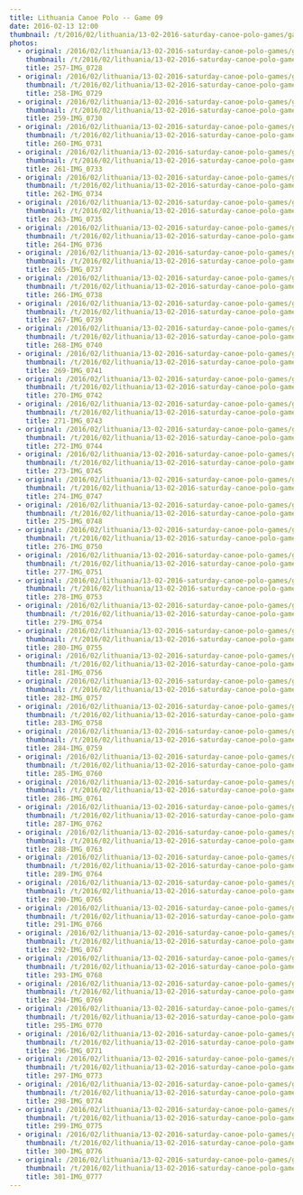 ```yaml
---
title: Lithuania Canoe Polo -- Game 09
date: 2016-02-13 12:00
thumbnail: /t/2016/02/lithuania/13-02-2016-saturday-canoe-polo-games/game-09/257-img_0728.jpg
photos:
  - original: /2016/02/lithuania/13-02-2016-saturday-canoe-polo-games/game-09/257-img_0728.jpg
    thumbnail: /t/2016/02/lithuania/13-02-2016-saturday-canoe-polo-games/game-09/257-img_0728.jpg
    title: 257-IMG_0728
  - original: /2016/02/lithuania/13-02-2016-saturday-canoe-polo-games/game-09/258-img_0729.jpg
    thumbnail: /t/2016/02/lithuania/13-02-2016-saturday-canoe-polo-games/game-09/258-img_0729.jpg
    title: 258-IMG_0729
  - original: /2016/02/lithuania/13-02-2016-saturday-canoe-polo-games/game-09/259-img_0730.jpg
    thumbnail: /t/2016/02/lithuania/13-02-2016-saturday-canoe-polo-games/game-09/259-img_0730.jpg
    title: 259-IMG_0730
  - original: /2016/02/lithuania/13-02-2016-saturday-canoe-polo-games/game-09/260-img_0731.jpg
    thumbnail: /t/2016/02/lithuania/13-02-2016-saturday-canoe-polo-games/game-09/260-img_0731.jpg
    title: 260-IMG_0731
  - original: /2016/02/lithuania/13-02-2016-saturday-canoe-polo-games/game-09/261-img_0733.jpg
    thumbnail: /t/2016/02/lithuania/13-02-2016-saturday-canoe-polo-games/game-09/261-img_0733.jpg
    title: 261-IMG_0733
  - original: /2016/02/lithuania/13-02-2016-saturday-canoe-polo-games/game-09/262-img_0734.jpg
    thumbnail: /t/2016/02/lithuania/13-02-2016-saturday-canoe-polo-games/game-09/262-img_0734.jpg
    title: 262-IMG_0734
  - original: /2016/02/lithuania/13-02-2016-saturday-canoe-polo-games/game-09/263-img_0735.jpg
    thumbnail: /t/2016/02/lithuania/13-02-2016-saturday-canoe-polo-games/game-09/263-img_0735.jpg
    title: 263-IMG_0735
  - original: /2016/02/lithuania/13-02-2016-saturday-canoe-polo-games/game-09/264-img_0736.jpg
    thumbnail: /t/2016/02/lithuania/13-02-2016-saturday-canoe-polo-games/game-09/264-img_0736.jpg
    title: 264-IMG_0736
  - original: /2016/02/lithuania/13-02-2016-saturday-canoe-polo-games/game-09/265-img_0737.jpg
    thumbnail: /t/2016/02/lithuania/13-02-2016-saturday-canoe-polo-games/game-09/265-img_0737.jpg
    title: 265-IMG_0737
  - original: /2016/02/lithuania/13-02-2016-saturday-canoe-polo-games/game-09/266-img_0738.jpg
    thumbnail: /t/2016/02/lithuania/13-02-2016-saturday-canoe-polo-games/game-09/266-img_0738.jpg
    title: 266-IMG_0738
  - original: /2016/02/lithuania/13-02-2016-saturday-canoe-polo-games/game-09/267-img_0739.jpg
    thumbnail: /t/2016/02/lithuania/13-02-2016-saturday-canoe-polo-games/game-09/267-img_0739.jpg
    title: 267-IMG_0739
  - original: /2016/02/lithuania/13-02-2016-saturday-canoe-polo-games/game-09/268-img_0740.jpg
    thumbnail: /t/2016/02/lithuania/13-02-2016-saturday-canoe-polo-games/game-09/268-img_0740.jpg
    title: 268-IMG_0740
  - original: /2016/02/lithuania/13-02-2016-saturday-canoe-polo-games/game-09/269-img_0741.jpg
    thumbnail: /t/2016/02/lithuania/13-02-2016-saturday-canoe-polo-games/game-09/269-img_0741.jpg
    title: 269-IMG_0741
  - original: /2016/02/lithuania/13-02-2016-saturday-canoe-polo-games/game-09/270-img_0742.jpg
    thumbnail: /t/2016/02/lithuania/13-02-2016-saturday-canoe-polo-games/game-09/270-img_0742.jpg
    title: 270-IMG_0742
  - original: /2016/02/lithuania/13-02-2016-saturday-canoe-polo-games/game-09/271-img_0743.jpg
    thumbnail: /t/2016/02/lithuania/13-02-2016-saturday-canoe-polo-games/game-09/271-img_0743.jpg
    title: 271-IMG_0743
  - original: /2016/02/lithuania/13-02-2016-saturday-canoe-polo-games/game-09/272-img_0744.jpg
    thumbnail: /t/2016/02/lithuania/13-02-2016-saturday-canoe-polo-games/game-09/272-img_0744.jpg
    title: 272-IMG_0744
  - original: /2016/02/lithuania/13-02-2016-saturday-canoe-polo-games/game-09/273-img_0745.jpg
    thumbnail: /t/2016/02/lithuania/13-02-2016-saturday-canoe-polo-games/game-09/273-img_0745.jpg
    title: 273-IMG_0745
  - original: /2016/02/lithuania/13-02-2016-saturday-canoe-polo-games/game-09/274-img_0747.jpg
    thumbnail: /t/2016/02/lithuania/13-02-2016-saturday-canoe-polo-games/game-09/274-img_0747.jpg
    title: 274-IMG_0747
  - original: /2016/02/lithuania/13-02-2016-saturday-canoe-polo-games/game-09/275-img_0748.jpg
    thumbnail: /t/2016/02/lithuania/13-02-2016-saturday-canoe-polo-games/game-09/275-img_0748.jpg
    title: 275-IMG_0748
  - original: /2016/02/lithuania/13-02-2016-saturday-canoe-polo-games/game-09/276-img_0750.jpg
    thumbnail: /t/2016/02/lithuania/13-02-2016-saturday-canoe-polo-games/game-09/276-img_0750.jpg
    title: 276-IMG_0750
  - original: /2016/02/lithuania/13-02-2016-saturday-canoe-polo-games/game-09/277-img_0751.jpg
    thumbnail: /t/2016/02/lithuania/13-02-2016-saturday-canoe-polo-games/game-09/277-img_0751.jpg
    title: 277-IMG_0751
  - original: /2016/02/lithuania/13-02-2016-saturday-canoe-polo-games/game-09/278-img_0753.jpg
    thumbnail: /t/2016/02/lithuania/13-02-2016-saturday-canoe-polo-games/game-09/278-img_0753.jpg
    title: 278-IMG_0753
  - original: /2016/02/lithuania/13-02-2016-saturday-canoe-polo-games/game-09/279-img_0754.jpg
    thumbnail: /t/2016/02/lithuania/13-02-2016-saturday-canoe-polo-games/game-09/279-img_0754.jpg
    title: 279-IMG_0754
  - original: /2016/02/lithuania/13-02-2016-saturday-canoe-polo-games/game-09/280-img_0755.jpg
    thumbnail: /t/2016/02/lithuania/13-02-2016-saturday-canoe-polo-games/game-09/280-img_0755.jpg
    title: 280-IMG_0755
  - original: /2016/02/lithuania/13-02-2016-saturday-canoe-polo-games/game-09/281-img_0756.jpg
    thumbnail: /t/2016/02/lithuania/13-02-2016-saturday-canoe-polo-games/game-09/281-img_0756.jpg
    title: 281-IMG_0756
  - original: /2016/02/lithuania/13-02-2016-saturday-canoe-polo-games/game-09/282-img_0757.jpg
    thumbnail: /t/2016/02/lithuania/13-02-2016-saturday-canoe-polo-games/game-09/282-img_0757.jpg
    title: 282-IMG_0757
  - original: /2016/02/lithuania/13-02-2016-saturday-canoe-polo-games/game-09/283-img_0758.jpg
    thumbnail: /t/2016/02/lithuania/13-02-2016-saturday-canoe-polo-games/game-09/283-img_0758.jpg
    title: 283-IMG_0758
  - original: /2016/02/lithuania/13-02-2016-saturday-canoe-polo-games/game-09/284-img_0759.jpg
    thumbnail: /t/2016/02/lithuania/13-02-2016-saturday-canoe-polo-games/game-09/284-img_0759.jpg
    title: 284-IMG_0759
  - original: /2016/02/lithuania/13-02-2016-saturday-canoe-polo-games/game-09/285-img_0760.jpg
    thumbnail: /t/2016/02/lithuania/13-02-2016-saturday-canoe-polo-games/game-09/285-img_0760.jpg
    title: 285-IMG_0760
  - original: /2016/02/lithuania/13-02-2016-saturday-canoe-polo-games/game-09/286-img_0761.jpg
    thumbnail: /t/2016/02/lithuania/13-02-2016-saturday-canoe-polo-games/game-09/286-img_0761.jpg
    title: 286-IMG_0761
  - original: /2016/02/lithuania/13-02-2016-saturday-canoe-polo-games/game-09/287-img_0762.jpg
    thumbnail: /t/2016/02/lithuania/13-02-2016-saturday-canoe-polo-games/game-09/287-img_0762.jpg
    title: 287-IMG_0762
  - original: /2016/02/lithuania/13-02-2016-saturday-canoe-polo-games/game-09/288-img_0763.jpg
    thumbnail: /t/2016/02/lithuania/13-02-2016-saturday-canoe-polo-games/game-09/288-img_0763.jpg
    title: 288-IMG_0763
  - original: /2016/02/lithuania/13-02-2016-saturday-canoe-polo-games/game-09/289-img_0764.jpg
    thumbnail: /t/2016/02/lithuania/13-02-2016-saturday-canoe-polo-games/game-09/289-img_0764.jpg
    title: 289-IMG_0764
  - original: /2016/02/lithuania/13-02-2016-saturday-canoe-polo-games/game-09/290-img_0765.jpg
    thumbnail: /t/2016/02/lithuania/13-02-2016-saturday-canoe-polo-games/game-09/290-img_0765.jpg
    title: 290-IMG_0765
  - original: /2016/02/lithuania/13-02-2016-saturday-canoe-polo-games/game-09/291-img_0766.jpg
    thumbnail: /t/2016/02/lithuania/13-02-2016-saturday-canoe-polo-games/game-09/291-img_0766.jpg
    title: 291-IMG_0766
  - original: /2016/02/lithuania/13-02-2016-saturday-canoe-polo-games/game-09/292-img_0767.jpg
    thumbnail: /t/2016/02/lithuania/13-02-2016-saturday-canoe-polo-games/game-09/292-img_0767.jpg
    title: 292-IMG_0767
  - original: /2016/02/lithuania/13-02-2016-saturday-canoe-polo-games/game-09/293-img_0768.jpg
    thumbnail: /t/2016/02/lithuania/13-02-2016-saturday-canoe-polo-games/game-09/293-img_0768.jpg
    title: 293-IMG_0768
  - original: /2016/02/lithuania/13-02-2016-saturday-canoe-polo-games/game-09/294-img_0769.jpg
    thumbnail: /t/2016/02/lithuania/13-02-2016-saturday-canoe-polo-games/game-09/294-img_0769.jpg
    title: 294-IMG_0769
  - original: /2016/02/lithuania/13-02-2016-saturday-canoe-polo-games/game-09/295-img_0770.jpg
    thumbnail: /t/2016/02/lithuania/13-02-2016-saturday-canoe-polo-games/game-09/295-img_0770.jpg
    title: 295-IMG_0770
  - original: /2016/02/lithuania/13-02-2016-saturday-canoe-polo-games/game-09/296-img_0771.jpg
    thumbnail: /t/2016/02/lithuania/13-02-2016-saturday-canoe-polo-games/game-09/296-img_0771.jpg
    title: 296-IMG_0771
  - original: /2016/02/lithuania/13-02-2016-saturday-canoe-polo-games/game-09/297-img_0773.jpg
    thumbnail: /t/2016/02/lithuania/13-02-2016-saturday-canoe-polo-games/game-09/297-img_0773.jpg
    title: 297-IMG_0773
  - original: /2016/02/lithuania/13-02-2016-saturday-canoe-polo-games/game-09/298-img_0774.jpg
    thumbnail: /t/2016/02/lithuania/13-02-2016-saturday-canoe-polo-games/game-09/298-img_0774.jpg
    title: 298-IMG_0774
  - original: /2016/02/lithuania/13-02-2016-saturday-canoe-polo-games/game-09/299-img_0775.jpg
    thumbnail: /t/2016/02/lithuania/13-02-2016-saturday-canoe-polo-games/game-09/299-img_0775.jpg
    title: 299-IMG_0775
  - original: /2016/02/lithuania/13-02-2016-saturday-canoe-polo-games/game-09/300-img_0776.jpg
    thumbnail: /t/2016/02/lithuania/13-02-2016-saturday-canoe-polo-games/game-09/300-img_0776.jpg
    title: 300-IMG_0776
  - original: /2016/02/lithuania/13-02-2016-saturday-canoe-polo-games/game-09/301-img_0777.jpg
    thumbnail: /t/2016/02/lithuania/13-02-2016-saturday-canoe-polo-games/game-09/301-img_0777.jpg
    title: 301-IMG_0777
---
```

